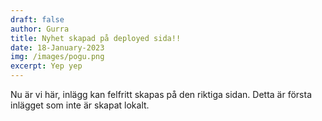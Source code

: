 ```yaml
---
draft: false
author: Gurra
title: Nyhet skapad på deployed sida!!
date: 18-January-2023
img: /images/pogu.png
excerpt: Yep yep
---
```

Nu är vi här, inlägg kan felfritt skapas på den riktiga sidan. Detta är första inlägget som inte är skapat lokalt.
